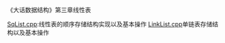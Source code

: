 《大话数据结构》第三章线性表

[SqList.cpp](https://github.com/Vae1997/Review-Coding/blob/master/Review/%E6%95%B0%E6%8D%AE%E7%BB%93%E6%9E%84%E5%92%8C%E7%AE%97%E6%B3%95/%E7%BA%BF%E6%80%A7%E8%A1%A8/SqList.cpp):线性表的顺序存储结构实现以及基本操作
[LinkList.cpp](https://github.com/Vae1997/Review-Coding/blob/master/Review/%E6%95%B0%E6%8D%AE%E7%BB%93%E6%9E%84%E5%92%8C%E7%AE%97%E6%B3%95/%E7%BA%BF%E6%80%A7%E8%A1%A8/LinkList.cpp)单链表存储结构以及基本操作
